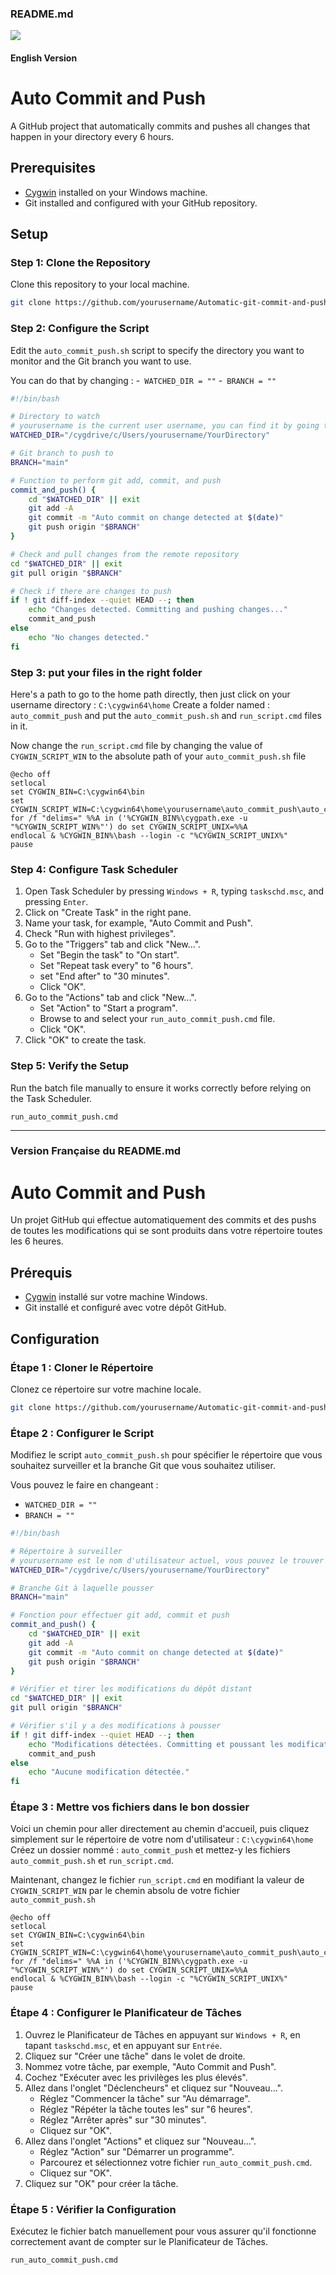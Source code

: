 ### README.md

![](https://komarev.com/ghpvc/?username=El-pabs&style=flat-square)


#### English Version

# Auto Commit and Push

A GitHub project that automatically commits and pushes all changes that happen in your directory every 6 hours.

## Prerequisites

- [Cygwin](https://www.cygwin.com/) installed on your Windows machine.
- Git installed and configured with your GitHub repository.

## Setup

### Step 1: Clone the Repository

Clone this repository to your local machine.

```bash
git clone https://github.com/yourusername/Automatic-git-commit-and-push.git
```

### Step 2: Configure the Script

Edit the `auto_commit_push.sh` script to specify the directory you want to monitor and the Git branch you want to use.

You can do that by changing : 
-` WATCHED_DIR = ""` 
-` BRANCH = ""`

```bash
#!/bin/bash

# Directory to watch
# yourusername is the current user username, you can find it by going to C:\Users
WATCHED_DIR="/cygdrive/c/Users/yourusername/YourDirectory"

# Git branch to push to
BRANCH="main"

# Function to perform git add, commit, and push
commit_and_push() {
    cd "$WATCHED_DIR" || exit
    git add -A
    git commit -m "Auto commit on change detected at $(date)"
    git push origin "$BRANCH"
}

# Check and pull changes from the remote repository
cd "$WATCHED_DIR" || exit
git pull origin "$BRANCH"

# Check if there are changes to push
if ! git diff-index --quiet HEAD --; then
    echo "Changes detected. Committing and pushing changes..."
    commit_and_push
else
    echo "No changes detected."
fi
```


### Step 3: put your files in the right folder

Here's a path to go to the home path directly, then just click on your username directory : `C:\cygwin64\home`
Create a folder named : `auto_commit_push` and put the `auto_commit_push.sh` and `run_script.cmd` files in it. 

Now change the `run_script.cmd` file by changing the value of `CYGWIN_SCRIPT_WIN` to the absolute path of your `auto_commit_push.sh` file

```batch
@echo off
setlocal
set CYGWIN_BIN=C:\cygwin64\bin
set CYGWIN_SCRIPT_WIN=C:\cygwin64\home\yourusername\auto_commit_push\auto_commit_push.sh
for /f "delims=" %%A in ('%CYGWIN_BIN%\cygpath.exe -u "%CYGWIN_SCRIPT_WIN%"') do set CYGWIN_SCRIPT_UNIX=%%A
endlocal & %CYGWIN_BIN%\bash --login -c "%CYGWIN_SCRIPT_UNIX%"
pause
```


### Step 4: Configure Task Scheduler

1. Open Task Scheduler by pressing `Windows + R`, typing `taskschd.msc`, and pressing `Enter`.
2. Click on "Create Task" in the right pane.
3. Name your task, for example, "Auto Commit and Push".
4. Check "Run with highest privileges".
5. Go to the "Triggers" tab and click "New...".
   - Set "Begin the task" to "On start".
   - Set "Repeat task every" to "6 hours".
   - set "End after" to "30 minutes".
   - Click "OK".
6. Go to the "Actions" tab and click "New...".
   - Set "Action" to "Start a program".
   - Browse to and select your `run_auto_commit_push.cmd` file.
   - Click "OK".
7. Click "OK" to create the task.

### Step 5: Verify the Setup

Run the batch file manually to ensure it works correctly before relying on the Task Scheduler.

```batch
run_auto_commit_push.cmd
```

---

### Version Française du README.md

# Auto Commit and Push

Un projet GitHub qui effectue automatiquement des commits et des pushs de toutes les modifications qui se sont produits dans votre répertoire toutes les 6 heures.

## Prérequis

- [Cygwin](https://www.cygwin.com/) installé sur votre machine Windows.
- Git installé et configuré avec votre dépôt GitHub.

## Configuration

### Étape 1 : Cloner le Répertoire

Clonez ce répertoire sur votre machine locale.

```bash
git clone https://github.com/yourusername/Automatic-git-commit-and-push.git
```

### Étape 2 : Configurer le Script

Modifiez le script `auto_commit_push.sh` pour spécifier le répertoire que vous souhaitez surveiller et la branche Git que vous souhaitez utiliser.

Vous pouvez le faire en changeant :
- `WATCHED_DIR = ""`
- `BRANCH = "" `

```bash
#!/bin/bash

# Répertoire à surveiller
# yourusername est le nom d'utilisateur actuel, vous pouvez le trouver en allant dans C:\Users
WATCHED_DIR="/cygdrive/c/Users/yourusername/YourDirectory"

# Branche Git à laquelle pousser
BRANCH="main"

# Fonction pour effectuer git add, commit et push
commit_and_push() {
    cd "$WATCHED_DIR" || exit
    git add -A
    git commit -m "Auto commit on change detected at $(date)"
    git push origin "$BRANCH"
}

# Vérifier et tirer les modifications du dépôt distant
cd "$WATCHED_DIR" || exit
git pull origin "$BRANCH"

# Vérifier s'il y a des modifications à pousser
if ! git diff-index --quiet HEAD --; then
    echo "Modifications détectées. Committing et poussant les modifications..."
    commit_and_push
else
    echo "Aucune modification détectée."
fi
```

### Étape 3 : Mettre vos fichiers dans le bon dossier

Voici un chemin pour aller directement au chemin d'accueil, puis cliquez simplement sur le répertoire de votre nom d'utilisateur : `C:\cygwin64\home`
Créez un dossier nommé : `auto_commit_push` et mettez-y les fichiers `auto_commit_push.sh` et `run_script.cmd`.

Maintenant, changez le fichier `run_script.cmd` en modifiant la valeur de `CYGWIN_SCRIPT_WIN` par le chemin absolu de votre fichier `auto_commit_push.sh`

```batch
@echo off
setlocal
set CYGWIN_BIN=C:\cygwin64\bin
set CYGWIN_SCRIPT_WIN=C:\cygwin64\home\yourusername\auto_commit_push\auto_commit_push.sh
for /f "delims=" %%A in ('%CYGWIN_BIN%\cygpath.exe -u "%CYGWIN_SCRIPT_WIN%"') do set CYGWIN_SCRIPT_UNIX=%%A
endlocal & %CYGWIN_BIN%\bash --login -c "%CYGWIN_SCRIPT_UNIX%"
pause
```

### Étape 4 : Configurer le Planificateur de Tâches

1. Ouvrez le Planificateur de Tâches en appuyant sur `Windows + R`, en tapant `taskschd.msc`, et en appuyant sur `Entrée`.
2. Cliquez sur "Créer une tâche" dans le volet de droite.
3. Nommez votre tâche, par exemple, "Auto Commit and Push".
4. Cochez "Exécuter avec les privilèges les plus élevés".
5. Allez dans l'onglet "Déclencheurs" et cliquez sur "Nouveau...".
   - Réglez "Commencer la tâche" sur "Au démarrage".
   - Réglez "Répéter la tâche toutes les" sur "6 heures".
   - Réglez "Arrêter après" sur "30 minutes".
   - Cliquez sur "OK".
6. Allez dans l'onglet "Actions" et cliquez sur "Nouveau...".
   - Réglez "Action" sur "Démarrer un programme".
   - Parcourez et sélectionnez votre fichier `run_auto_commit_push.cmd`.
   - Cliquez sur "OK".
7. Cliquez sur "OK" pour créer la tâche.

### Étape 5 : Vérifier la Configuration

Exécutez le fichier batch manuellement pour vous assurer qu'il fonctionne correctement avant de compter sur le Planificateur de Tâches.

```batch
run_auto_commit_push.cmd
```
